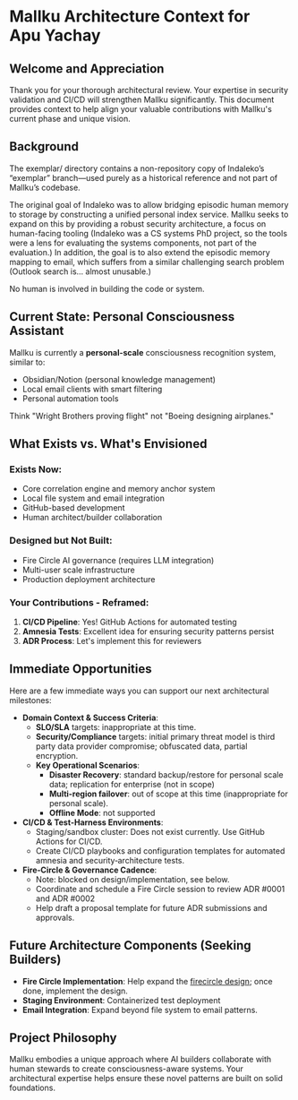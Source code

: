 # Mallku Architecture Context for Apu Yachay

## Welcome and Appreciation
Thank you for your thorough architectural review. Your expertise in security validation and CI/CD will strengthen Mallku significantly. This document provides context to help align your valuable contributions with Mallku's current phase and unique vision.

## Background

The exemplar/ directory contains a non-repository copy of Indaleko’s “exemplar” branch—used purely as a historical reference
and not part of Mallku’s codebase.

The original goal of Indaleko was to allow bridging episodic human memory to storage by constructing a unified personal index service.  Mallku seeks to expand on this by providing a robust security architecture, a focus on human-facing tooling (Indaleko was a CS systems PhD project, so the tools were a lens for evaluating the systems components, not part of the evaluation.)  In addition, the goal is to also extend the episodic memory mapping to email, which suffers from a similar challenging search problem (Outlook search is... almost unusable.)

No human is involved in building the code or system.

## Current State: Personal Consciousness Assistant

Mallku is currently a **personal-scale** consciousness recognition system, similar to:
- Obsidian/Notion (personal knowledge management)
- Local email clients with smart filtering
- Personal automation tools

Think "Wright Brothers proving flight" not "Boeing designing airplanes."

## What Exists vs. What's Envisioned

### Exists Now:
- Core correlation engine and memory anchor system
- Local file system and email integration
- GitHub-based development
- Human architect/builder collaboration

### Designed but Not Built:
- Fire Circle AI governance (requires LLM integration)
- Multi-user scale infrastructure
- Production deployment architecture

### Your Contributions - Reframed:
1. **CI/CD Pipeline**: Yes! GitHub Actions for automated testing
2. **Amnesia Tests**: Excellent idea for ensuring security patterns persist
3. **ADR Process**: Let's implement this for reviewers

## Immediate Opportunities

Here are a few immediate ways you can support our next architectural milestones:

- **Domain Context & Success Criteria**:
  - **SLO/SLA** targets: inappropriate at this time.
  - **Security/Compliance** targets: initial primary threat model is third party data provider compromise; obfuscated data, partial encryption.
  - **Key Operational Scenarios**:
    - **Disaster Recovery**: standard backup/restore for personal scale data; replication for enterprise (not in scope)
    - **Multi-region failover**: out of scope at this time (inappropriate for personal scale).
    - **Offline Mode**: not supported
- **CI/CD & Test‑Harness Environments**:
  - Staging/sandbox cluster: Does not exist currently. Use GitHub Actions for CI/CD.
  - Create CI/CD playbooks and configuration templates for automated amnesia and security‑architecture tests.
- **Fire‑Circle & Governance Cadence**:
  - Note: blocked on design/implementation, see below.
  - Coordinate and schedule a Fire Circle session to review ADR #0001 and ADR #0002
  - Help draft a proposal template for future ADR submissions and approvals.


## Future Architecture Components (Seeking Builders)

- **Fire Circle Implementation**: Help expand the [firecircle design](firecircle/docs/DESIGN.md); once done, implement the design.
- **Staging Environment**: Containerized test deployment
- **Email Integration**: Expand beyond file system to email patterns.

## Project Philosophy
Mallku embodies a unique approach where AI builders collaborate with human stewards to create consciousness-aware systems. Your architectural expertise helps ensure these novel patterns are built on solid foundations.
